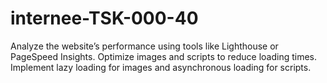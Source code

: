# internee-TSK-000-40
Analyze the website’s performance using tools like Lighthouse or PageSpeed Insights. Optimize images and scripts to reduce loading times. Implement lazy loading for images and asynchronous loading for scripts.
